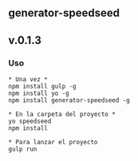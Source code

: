 ## generator-speedseed
## v.0.1.3

### Uso
    * Una vez *
    npm install gulp -g
    npm install yo -g
    npm install generator-speedseed -g

    * En la carpeta del proyecto *
    yo speedseed
    npm install

    * Para lanzar el proyecto
    gulp run